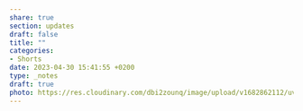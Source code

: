 ```yaml
---
share: true
section: updates
draft: false
title: ""
categories:
- Shorts
date: 2023-04-30 15:41:55 +0200
type: _notes
draft: true
photo: https://res.cloudinary.com/dbi2zounq/image/upload/v1682862112/uvsrvbhxmclejgpprges.jpg
---
```

